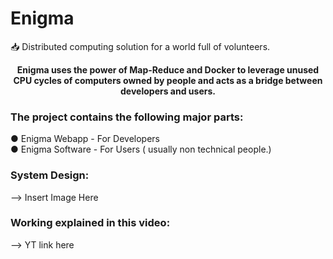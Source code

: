 # Enigma
📥  Distributed computing solution for a world full of volunteers.

<center><b>Enigma  uses  the  power  of  Map-Reduce and Docker  to  leverage  unused  CPU  cycles  of  computers 
owned by people and acts as a bridge between developers and users.</b></center>

### The project contains the following major parts:
● Enigma Webapp - For Developers <br>
● Enigma Software - For Users ( usually non technical people.) <br>

### System Design:
--> Insert Image Here

### Working explained in this video:
--> YT link here

